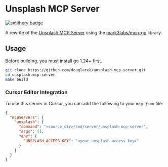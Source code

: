 # Unsplash MCP Server

[![smithery badge](https://smithery.ai/badge/@douglarek/unsplash-mcp-server)](https://smithery.ai/server/@douglarek/unsplash-mcp-server)

A rewrite of the [Unsplash MCP Server](https://github.com/hellokaton/unsplash-mcp-server) using the [mark3labs/mcp-go](https://github.com/mark3labs/mcp-go) library.

## Usage

Before building, you must install go 1.24+ first.

```bash
git clone https://github.com/douglarek/unsplash-mcp-server.git
cd unsplash-mcp-server
make build
```

### Cursor Editor Integration

To use this server in Cursor, you can add the following to your `mcp.json` file:

```json
{
  "mcpServers": {
    "unsplash": {
      "command": "<source_dir>/cmd/server/unsplash-mcp-server",
      "args": [],
      "env": {
        "UNSPLASH_ACCESS_KEY": "<your_unsplash_access_key>"
      }
    }
  }
}
```
